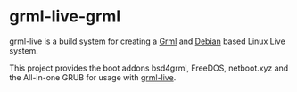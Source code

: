 grml-live-grml
==============

grml-live is a build system for creating a [Grml](https://grml.org/) and
[Debian](https://www.debian.org/) based Linux Live system.

This project provides the boot addons bsd4grml, FreeDOS, netboot.xyz and
the All-in-one GRUB for usage with
[grml-live](https://github.com/grml/grml-live/).
